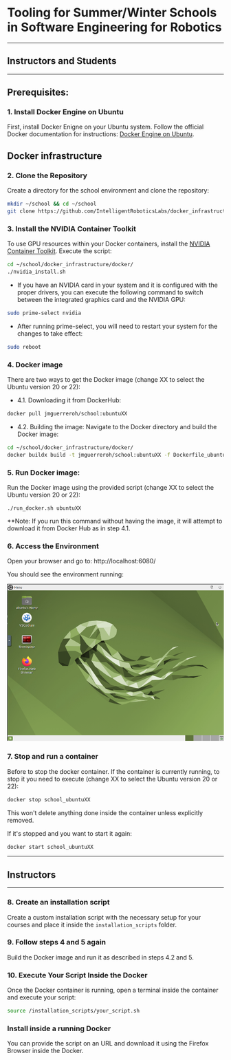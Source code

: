 # Tooling for Summer/Winter Schools in Software Engineering for Robotics
---
## Instructors and Students
---
## Prerequisites:

### 1. Install Docker Engine on Ubuntu

First, install Docker Enigne on your Ubuntu system. Follow the official Docker documentation for instructions: [Docker Engine on Ubuntu](https://docs.docker.com/engine/install/ubuntu/).

## Docker infrastructure
### 2. Clone the Repository
Create a directory for the school environment and clone the repository:
```sh
mkdir ~/school && cd ~/school
git clone https://github.com/IntelligentRoboticsLabs/docker_infrastructure.git
```

### 3. Install the NVIDIA Container Toolkit

To use GPU resources within your Docker containers, install the [NVIDIA Container Toolkit](https://docs.nvidia.com/datacenter/cloud-native/container-toolkit/latest/install-guide.html). Execute the script:

```sh
cd ~/school/docker_infrastructure/docker/
./nvidia_install.sh
```

- If you have an NVIDIA card in your system and it is configured with the proper drivers, you can execute the following command to switch between the integrated graphics card and the NVIDIA GPU:
```sh 
sudo prime-select nvidia
``` 

- After running prime-select, you will need to restart your system for the changes to take effect:
```sh 
sudo reboot
``` 

### 4. Docker image
There are two ways to get the Docker image (change XX to select the Ubuntu version 20 or 22):
- 4.1. Downloading it from DockerHub:
```sh
docker pull jmguerreroh/school:ubuntuXX
```

- 4.2. Building the image:
Navigate to the Docker directory and build the Docker image:
```sh
cd ~/school/docker_infrastructure/docker/
docker buildx build -t jmguerreroh/school:ubuntuXX -f Dockerfile_ubuntuXX .
```

### 5. Run Docker image:
Run the Docker image using the provided script (change XX to select the Ubuntu version 20 or 22):
```
./run_docker.sh ubuntuXX
```
**Note: If you run this command without having the image, it will attempt to download it from Docker Hub as in step 4.1.

### 6. Access the Environment
Open your browser and go to: http://localhost:6080/

You should see the environment running:

![Environment](images/environment.png)

### 7. Stop and run a container
Before to stop the docker container. If the container is currently running, to stop it you need to execute (change XX to select the Ubuntu version 20 or 22):
```sh
docker stop school_ubuntuXX
```

This won't delete anything done inside the container unless explicitly removed.

If it's stopped and you want to start it again:
```sh
docker start school_ubuntuXX
```
---
## Instructors
---

### 8. Create an installation script
Create a custom installation script with the necessary setup for your courses and place it inside the `installation_scripts` folder.

### 9. Follow steps 4 and 5 again
Build the Docker image and run it as described in steps 4.2 and 5.

### 10. Execute Your Script Inside the Docker
Once the Docker container is running, open a terminal inside the container and execute your script:
```sh
source /installation_scripts/your_script.sh
```

### Install inside a running Docker
You can provide the script on an URL and download it using the Firefox Browser inside the Docker.